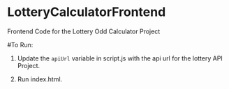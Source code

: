 # LotteryCalculatorFrontend
Frontend Code for the Lottery Odd Calculator Project

#To Run:

1. Update the `apiUrl` variable in script.js with the api url for the lottery API Project.

2. Run index.html.
